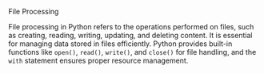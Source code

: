 File Processing 

File processing in Python refers to the operations performed on files, such as creating, reading, writing, updating, and deleting content. It is essential for managing data stored in files efficiently. Python provides built-in functions like `open()`, `read()`, `write()`, and `close()` for file handling, and the `with` statement ensures proper resource management.
